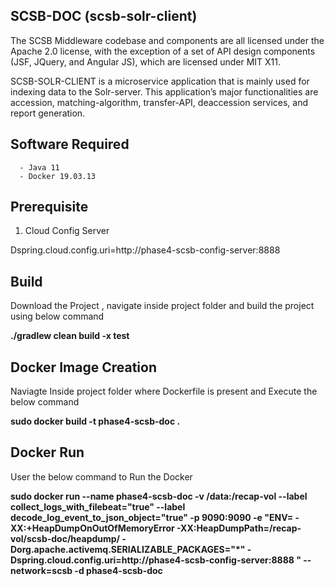 ## SCSB-DOC (scsb-solr-client)

The SCSB Middleware codebase and components are all licensed under the Apache 2.0 license, with the exception of a set of API design components (JSF, JQuery, and Angular JS), which are licensed under MIT X11.

SCSB-SOLR-CLIENT is a microservice application that is mainly used for indexing data to the Solr-server. This application’s major functionalities are accession, matching-algorithm, transfer-API, deaccession services, and report generation. 

## Software Required

      - Java 11
      - Docker 19.03.13   
      
## Prerequisite

1. Cloud Config Server

Dspring.cloud.config.uri=http://phase4-scsb-config-server:8888


## Build

Download the Project , navigate inside project folder and build the project using below command

**./gradlew clean build -x test**

## Docker Image Creation

Naviagte Inside project folder where Dockerfile is present and Execute the below command

**sudo docker build -t phase4-scsb-doc .**

## Docker Run

User the below command to Run the Docker

**sudo docker run --name phase4-scsb-doc   -v /data:/recap-vol --label collect_logs_with_filebeat="true" --label decode_log_event_to_json_object="true"  -p 9090:9090 -e "ENV= -XX:+HeapDumpOnOutOfMemoryError  -XX:HeapDumpPath=/recap-vol/scsb-doc/heapdump/   -Dorg.apache.activemq.SERIALIZABLE_PACKAGES="*"   -Dspring.cloud.config.uri=http://phase4-scsb-config-server:8888 "  --network=scsb -d phase4-scsb-doc**
